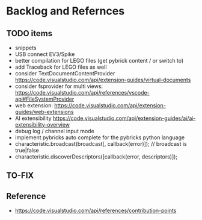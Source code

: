 # Backlog and Refernces

## TODO items

- snippets
- USB connect EV3/Spike
- better compilation for LEGO files (get pybrick content / or switch to)
- add Traceback for LEGO files as well
- consider TextDocumentContentProvider <https://code.visualstudio.com/api/extension-guides/virtual-documents>
- consider fsprovider for multi views: <https://code.visualstudio.com/api/references/vscode-api#FileSystemProvider>
- web extension: <https://code.visualstudio.com/api/extension-guides/web-extensions>
- AI extensibility <https://code.visualstudio.com/api/extension-guides/ai/ai-extensibility-overview>
- debug log / channel input mode
- implement pybricks auto complete for the pybricks python language
- characteristic.broadcast(broadcast[, callback(error)]); // broadcast is true|false
- characteristic.discoverDescriptors([callback(error, descriptors)]);

## TO-FIX

## Reference

- <https://code.visualstudio.com/api/references/contribution-points>
